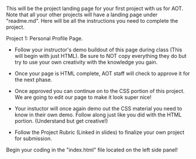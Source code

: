 This will be the project landing page for your first project with us for AOT. Note that all your other projects will have a landing page under "readme.md". Here will be all the instructions you need to complete the project. 


Project 1: Personal Profile Page.
- Follow your instructor's demo buildout of this page during class (This will begin with just HTML). Be sure to NOT copy everything they do but try to use your own creativity with the knowledge you gain. 
- Once your page is HTML complete, AOT staff will check to approve it for the next phase. 

- Once approved you can continue on to the CSS portion of this project. We are going to edit our page to make it look super nice!

- Your instuctor will once again demo out the CSS material you need to know in their own demo. Follow along just like you did with the HTML portion. (Understand but get creative!)

- Follow the Project Rubric (Linked in slides) to finalize your own project for submission.

Begin your coding in the "index.html" file located on the left side panel!